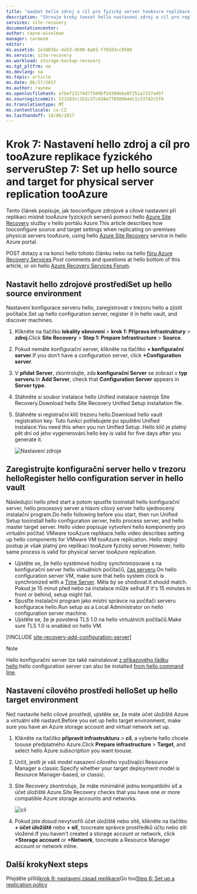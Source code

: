 ```yaml
---
title: "aaaSet hello zdroj a cíl pro fyzický server tooAzure replikace s Azure Site Recovery | Microsoft Docs"
description: "Shrnuje kroky tooset hello nastavení zdroj a cíl pro replikaci úložiště tooAzure fyzických serverů s hello služba Azure Site Recovery"
services: site-recovery
documentationcenter: 
author: rayne-wiselman
manager: carmonm
editor: 
ms.assetid: 2e3d03bc-4e53-4590-8a01-f702d3cc9500
ms.service: site-recovery
ms.workload: storage-backup-recovery
ms.tgt_pltfrm: na
ms.devlang: na
ms.topic: article
ms.date: 06/27/2017
ms.author: raynew
ms.openlocfilehash: e75ef23174d77509bf54380eba8f251a7337a45f
ms.sourcegitcommit: 523283cc1b3c37c428e77850964dc1c33742c5f0
ms.translationtype: MT
ms.contentlocale: cs-CZ
ms.lasthandoff: 10/06/2017
---
```

# <a name="step-7-set-up-hello-source-and-target-for-physical-server-replication-tooazure"></a><span data-ttu-id="4da26-103">Krok 7: Nastavení hello zdroj a cíl pro tooAzure replikace fyzického serveru</span><span class="sxs-lookup"><span data-stu-id="4da26-103">Step 7: Set up hello source and target for physical server replication tooAzure</span></span>

<span data-ttu-id="4da26-104">Tento článek popisuje, jak tooconfigure zdrojové a cílové nastavení při replikaci místně tooAzure fyzických serverů pomocí hello [Azure Site Recovery](site-recovery-overview.md) služby v hello portálu Azure.</span><span class="sxs-lookup"><span data-stu-id="4da26-104">This article describes how tooconfigure source and target settings when replicating on-premises physical servers tooAzure, using hello [Azure Site Recovery](site-recovery-overview.md) service in hello Azure portal.</span></span>

<span data-ttu-id="4da26-105">POST dotazy a na konci hello tohoto článku nebo na hello [fóru Azure Recovery Services](https://social.msdn.microsoft.com/forums/azure/home?forum=hypervrecovmgr).</span><span class="sxs-lookup"><span data-stu-id="4da26-105">Post comments and questions at hello bottom of this article, or on hello [Azure Recovery Services Forum](https://social.msdn.microsoft.com/forums/azure/home?forum=hypervrecovmgr).</span></span>


## <a name="set-up-hello-source-environment"></a><span data-ttu-id="4da26-106">Nastavit hello zdrojové prostředí</span><span class="sxs-lookup"><span data-stu-id="4da26-106">Set up hello source environment</span></span>

<span data-ttu-id="4da26-107">Nastavení konfigurace serveru hello, zaregistrovat v trezoru hello a zjistit počítače.</span><span class="sxs-lookup"><span data-stu-id="4da26-107">Set up hello configuration server, register it in hello vault, and discover machines.</span></span>

1. <span data-ttu-id="4da26-108">Klikněte na tlačítko **lokality obnovení** > **krok 1: Příprava infrastruktury** > **zdroj**.</span><span class="sxs-lookup"><span data-stu-id="4da26-108">Click **Site Recovery** > **Step 1: Prepare Infrastructure** > **Source**.</span></span>
2. <span data-ttu-id="4da26-109">Pokud nemáte konfigurační server, klikněte na tlačítko **+ konfigurační server**.</span><span class="sxs-lookup"><span data-stu-id="4da26-109">If you don’t have a configuration server, click **+Configuration server**.</span></span>
3. <span data-ttu-id="4da26-110">V **přidat Server**, zkontrolujte, zda **konfigurační Server** se zobrazí v **typ serveru**.</span><span class="sxs-lookup"><span data-stu-id="4da26-110">In **Add Server**, check that **Configuration Server** appears in **Server type**.</span></span>
4. <span data-ttu-id="4da26-111">Stáhněte si soubor instalace hello Unified instalace nástroje Site Recovery.</span><span class="sxs-lookup"><span data-stu-id="4da26-111">Download hello Site Recovery Unified Setup installation file.</span></span>
5. <span data-ttu-id="4da26-112">Stáhněte si registrační klíč trezoru hello.</span><span class="sxs-lookup"><span data-stu-id="4da26-112">Download hello vault registration key.</span></span> <span data-ttu-id="4da26-113">Tuto funkci potřebujete po spuštění Unified instalace.</span><span class="sxs-lookup"><span data-stu-id="4da26-113">You need this when you run Unified Setup.</span></span> <span data-ttu-id="4da26-114">Hello klíč je platný pět dní od jeho vygenerování.</span><span class="sxs-lookup"><span data-stu-id="4da26-114">hello key is valid for five days after you generate it.</span></span>

   ![Nastavení zdroje](./media/vmware-walkthrough-source-target/set-source2.png)


## <a name="register-hello-configuration-server-in-hello-vault"></a><span data-ttu-id="4da26-116">Zaregistrujte konfigurační server hello v trezoru hello</span><span class="sxs-lookup"><span data-stu-id="4da26-116">Register hello configuration server in hello vault</span></span>

<span data-ttu-id="4da26-117">Následující hello před start a potom spusťte tooinstall hello konfigurační server, hello procesový server a hlavní cílový server hello sjednocený instalační program.</span><span class="sxs-lookup"><span data-stu-id="4da26-117">Do hello following before you start, then run Unified Setup tooinstall hello configuration server, hello process server, and hello master target server.</span></span> <span data-ttu-id="4da26-118">Hello video popisuje vytvoření hello komponenty pro virtuální počítač VMware tooAzure replikace.</span><span class="sxs-lookup"><span data-stu-id="4da26-118">hello video describes setting up hello components for VMware VM tooAzure replication.</span></span> <span data-ttu-id="4da26-119">Hello stejný postup je však platný pro replikaci tooAzure fyzický server.</span><span class="sxs-lookup"><span data-stu-id="4da26-119">However, hello same process is valid for physical server tooAzure replication.</span></span>

- <span data-ttu-id="4da26-120">Ujistěte se, že hello systémové hodiny synchronizované s na konfigurační server hello virtuálních počítačů, [čas serveru](https://technet.microsoft.com/windows-server-docs/identity/ad-ds/get-started/windows-time-service/windows-time-service).</span><span class="sxs-lookup"><span data-stu-id="4da26-120">On hello configuration server VM, make sure that hello system clock is synchronized with a [Time Server](https://technet.microsoft.com/windows-server-docs/identity/ad-ds/get-started/windows-time-service/windows-time-service).</span></span> <span data-ttu-id="4da26-121">Měla by se shodovat.</span><span class="sxs-lookup"><span data-stu-id="4da26-121">It should match.</span></span> <span data-ttu-id="4da26-122">Pokud je 15 minut před nebo za instalace může selhat.</span><span class="sxs-lookup"><span data-stu-id="4da26-122">If it's 15 minutes in front or behind, setup might fail.</span></span>
- <span data-ttu-id="4da26-123">Spusťte instalační program jako místní správce na počítači serveru konfigurace hello.</span><span class="sxs-lookup"><span data-stu-id="4da26-123">Run setup as a Local Administrator on hello configuration server machine.</span></span>
- <span data-ttu-id="4da26-124">Ujistěte se, že je povolená TLS 1.0 na hello virtuálních počítačů.</span><span class="sxs-lookup"><span data-stu-id="4da26-124">Make sure TLS 1.0 is enabled on hello VM.</span></span>


[!INCLUDE [site-recovery-add-configuration-server](../../includes/site-recovery-add-configuration-server.md)]

> [!NOTE]
> <span data-ttu-id="4da26-125">Hello konfigurační server lze také nainstalovat [z příkazového řádku hello](http://aka.ms/installconfigsrv).</span><span class="sxs-lookup"><span data-stu-id="4da26-125">hello configuration server can also be installed [from hello command line](http://aka.ms/installconfigsrv).</span></span>




## <a name="set-up-hello-target-environment"></a><span data-ttu-id="4da26-126">Nastavení cílového prostředí hello</span><span class="sxs-lookup"><span data-stu-id="4da26-126">Set up hello target environment</span></span>

<span data-ttu-id="4da26-127">Než nastavíte hello cílové prostředí, ujistěte se, že máte účet úložiště Azure a virtuální sítě nastavit.</span><span class="sxs-lookup"><span data-stu-id="4da26-127">Before you set up hello target environment, make sure you have an Azure storage account and virtual network set up.</span></span>

1. <span data-ttu-id="4da26-128">Klikněte na tlačítko **připravit infrastrukturu** > **cíl**, a vyberte hello chcete toouse předplatného Azure.</span><span class="sxs-lookup"><span data-stu-id="4da26-128">Click **Prepare infrastructure** > **Target**, and select hello Azure subscription you want toouse.</span></span>
2. <span data-ttu-id="4da26-129">Určit, jestli je váš model nasazení cílového využívající Resource Manager a classic.</span><span class="sxs-lookup"><span data-stu-id="4da26-129">Specify whether your target deployment model is Resource Manager-based, or classic.</span></span>
3. <span data-ttu-id="4da26-130">Site Recovery zkontroluje, že máte minimálně jednu kompatibilní síť a účet úložiště Azure.</span><span class="sxs-lookup"><span data-stu-id="4da26-130">Site Recovery checks that you have one or more compatible Azure storage accounts and networks.</span></span>

   ![cíl](./media/physical-walkthrough-source-target/gs-target.png)

4. <span data-ttu-id="4da26-132">Pokud jste dosud nevytvořili účet úložiště nebo sítě, klikněte na tlačítko **+ účet úložiště** nebo **+ síť**, toocreate správce prostředků účtu nebo síti vložené.</span><span class="sxs-lookup"><span data-stu-id="4da26-132">If you haven't created a storage account or network, click **+Storage account** or **+Network**, toocreate a Resource Manager account or network inline.</span></span>

## <a name="next-steps"></a><span data-ttu-id="4da26-133">Další kroky</span><span class="sxs-lookup"><span data-stu-id="4da26-133">Next steps</span></span>

<span data-ttu-id="4da26-134">Přejděte příliš[krok 8: nastavení zásad replikace](physical-walkthrough-replication.md)</span><span class="sxs-lookup"><span data-stu-id="4da26-134">Go too[Step 8: Set up a replication policy](physical-walkthrough-replication.md)</span></span>
